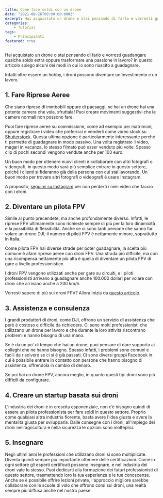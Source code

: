 ```yaml
---
title: Come fare soldi con un drone
date: "2021-08-26T00:00:00.000Z"
excerpt: Hai acquistato un drone o stai pensando di farlo e vorresti guadangare qualche soldo extra oppure trasformare una passione in lavoro? In questo articolo spiego alcuni dei modi in cui io sono riuscito a guadagnare. 
categories:
    - Tutorial
tags: 
    - Principianti
featured: true
---
```



Hai acquistato un drone o stai pensando di farlo e vorresti guadangare qualche soldo extra oppure trasformare una passione in lavoro? In questo articolo spiego alcuni dei modi in cui io sono riuscito a guadagnare. 

Infatti oltre essere un hobby, i droni possono diventare un'investimento e un lavoro.


## 1. Fare Riprese Aeree

Che siano riprese di immbobili oppure di paesaggi, se hai un drone hai una potente camera che vola, sfruttala! Puoi creare movimenti suggestivi che le camere normali non possono fare. 

Puoi fare riprese aeree su commissione, come ad esempio per matrimoni, oppure registrare i video che preferisci e venderli come video stock su [Shutterstock](https://shutterstock.com). Questa ultima opzione è particolarmente interessante perché ti permette di guadagnare in modo passivo. Una volta registrato il video, magari in vacanza, lo stesso filmato può esser venduto più volte. Spesso clip di pochi secondi vengono vendute anche per 100 euro.

Un buon modo per ottenere nuovi clienti è collaborare con altri fotografi o videografi, in questo modo sarà più semplice entrare in questo settore, poiché i clienti si fideranno già della persona con cui stai lavorando. Un buon modo per trovare altri fotografi o videografi è usare Instagram. 

A proposito, [seguimi su Instagram](https://instagram.com/iamlucafpv) per non perderti i miei video che faccio con i droni.

## 2. Diventare un pilota FPV

Simile al punto precendete, ma anche profondamente diverso. Infatti, le riprese FPV ultimamente sono richieste sempre di più per la loro dinamicità e la possibilità di flessibilità. Anche se ci sono tanti persone che sanno far volare un drone DJI, il numero di piloti FPV è nettamente minore, soprattutto in Italia.

Come pilota FPV hai diverse strade per poter guadagnare, la scelta più comune è afare riprese aeree con droni FPV. Una strada più difficile, ma con una ricompensa nettamente più alta è quella di diventare un pilota FPV di gare a livello professionistico. 

I droni FPV vengono utilizzati anche per gare su circuiti, e i piloti professionisti arrivano a guadagnare anche 100.000 dollari per volare con droni che arrivano anche a 200 km/h.

<div class="iframe-container">
<lite-youtube videoid="QSZmSNL_0r8" params="start=8"/>
</div>

Vorresti sapere di più sui droni FPV? Allora inizia da [questo articolo](https://lucafpv.com/fpv-per-principianti).

## 3. Assistenza e consulenza

I grandi produttori di droni, come DJI, offrono un servizio di assistenza che però è costoso e difficile da richiedere. 
Ci sono molti professionisti che utilizzano un drone per lavoro e che durante la loro attività riscontrano problemi e hanno bisogno di una mano. 

Se è da un po' di tempo che hai un drone, puoi pensare di dare supporto ai colleghi che ne hanno bisogno. Spesso infatti, i problemi sono comuni e facili da risolvere se ci si è già passati. Ci sono diversi gruppi Facebook in cui è possibile entrare in contatto con persone che hanno bisogno di assistenza, offrendola in cambio di denaro. 

Se poi hai un drone FPV, ancora meglio, in quanto questi tipi droni sono più difficili da configurare.

## 4. Creare un startup basata sui droni

L'industria dei droni è in crescita esponenziale, non c’è bisogno quindi di essere un pilota professionista per fare soldi in questo settore. Proprio come qualsiasi altra industria fiorente, basta avere l'idea giusta e avere la mentalità giusta per svilupparla. Dalle consegne con i droni, all'impiego dei droni nell'agricoltura e nella sicurezza le opzioni sono molteplici. 


## 5. Insegnare

Negli ultimi anni le professioni che utilizzano droni si sono moltiplicate. Diventa quindi sempre più importante ottenere delle certificazioni. 
Come in ogni settore gli esperti certificati possono insegnare, e nel industria dei droni vale lo stesso. Puoi dedicarti alla formazione dei futuri professionisti di questo settore, trasmettendo loro la tua esperienza e le tue conoscenze. Anche se è possibile offrire lezioni private, l'approccio migliore sarebbe collaborare con le scuole di volo che offrono corsi sui droni, una realtà sempre più diffusa anche nel nostro paese. 